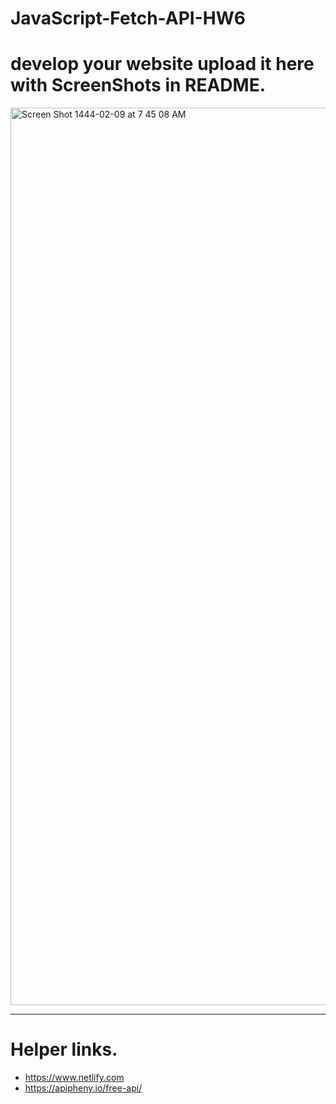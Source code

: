 # JavaScript-Fetch-API-HW6
# develop your website upload it here with ScreenShots in README.

<img width="1436" alt="Screen Shot 1444-02-09 at 7 45 08 AM" src="https://user-images.githubusercontent.com/61663908/188363149-fa89bbfe-78e3-495f-8299-b3e74f300e70.png">

--------------------------------------------------------------------------------------------------------

# Helper links.
* https://www.netlify.com
* https://apipheny.io/free-api/



